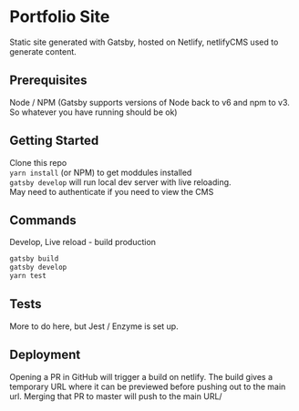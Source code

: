 # Portfolio Site
Static site generated with Gatsby, hosted on Netlify, netlifyCMS used to generate content.

## Prerequisites 
Node / NPM (Gatsby supports versions of Node back to v6 and npm to v3. So whatever you have running should be ok)

## Getting Started
Clone this repo  
`yarn install` (or NPM) to get moddules installed   
``gatsby develop`` will run local dev server with live reloading.   
May need to authenticate if you need to view the CMS

## Commands

Develop, Live reload - build production  
```sh
gatsby build
gatsby develop
yarn test
```

## Tests
More to do here, but Jest / Enzyme is set up.

## Deployment
Opening a PR in GitHub will trigger a build on netlify. The build gives a temporary URL where it can be previewed before pushing out to the main url. Merging that PR to master will push to the main URL/

